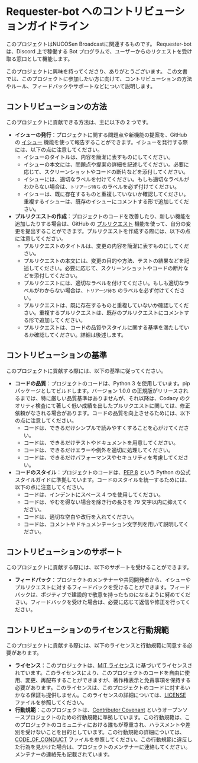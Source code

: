 # Requester-bot へのコントリビューションガイドライン

このプロジェクトはNUCOSen Broadcastに関連するものです。
Requester-bot は、Discord 上で稼働する Bot プログラムで、ユーザーからのリクエストを受け取る窓口として機能します。

このプロジェクトに興味を持ってくださり、ありがとうございます。
この文書では、このプロジェクトに参加したい方に向けて、コントリビューションの方法やルール、フィードバックやサポートなどについて説明します。

## コントリビューションの方法

このプロジェクトに貢献できる方法は、主に以下の 2 つです。

- **イシューの発行**：プロジェクトに関する問題点や新機能の提案を、GitHub の [イシュー](https://github.com/nucosen/requester-bot/issues) 機能を使って報告することができます。イシューを発行する際には、以下の点に注意してください。
    - イシューのタイトルは、内容を簡潔に表すものにしてください。
    - イシューの本文には、問題点や提案の詳細を記述してください。必要に応じて、スクリーンショットやコードの断片などを添付してください。
    - イシューには、適切なラベルを付けてください。もしも適切なラベルがわからない場合は、`トリアージ待ち` のラベルを必ず付けてください。
    - イシューは、既に存在するものと重複していないか確認してください。重複するイシューは、既存のイシューにコメントする形で追加してください。
- **プルリクエストの作成**：プロジェクトのコードを改善したり、新しい機能を追加したりする場合は、GitHub の [プルリクエスト](https://github.com/nucosen/requester-bot/pulls) 機能を使って、自分の変更を提出することができます。プルリクエストを作成する際には、以下の点に注意してください。
    - プルリクエストのタイトルは、変更の内容を簡潔に表すものにしてください。
    - プルリクエストの本文には、変更の目的や方法、テストの結果などを記述してください。必要に応じて、スクリーンショットやコードの断片などを添付してください。
    - プルリクエストには、適切なラベルを付けてください。もしも適切なラベルがわからない場合は、`トリアージ待ち` のラベルを必ず付けてください。
    - プルリクエストは、既に存在するものと重複していないか確認してください。重複するプルリクエストは、既存のプルリクエストにコメントする形で追加してください。
    - プルリクエストは、コードの品質やスタイルに関する基準を満たしているか確認してください。詳細は後述します。

## コントリビューションの基準

このプロジェクトに貢献する際には、以下の基準に従ってください。

- **コードの品質**：プロジェクトのコードは、Python 3 を使用しています。pip パッケージとしてビルドします。バージョン 1.0.0 の正規版がリリースされるまでは、特に厳しい品質基準はありませんが、それ以降は、Codacy のクオリティ検査にて著しく低い成績を出したプルリクエストに関しては、修正依頼がなされる場合があります。コードの品質を向上させるためには、以下の点に注意してください。
    - コードは、できるだけシンプルで読みやすくすることを心がけてください。
    - コードは、できるだけテストやドキュメントを用意してください。
    - コードは、できるだけエラーや例外を適切に処理してください。
    - コードは、できるだけパフォーマンスやセキュリティを考慮してください。
- **コードのスタイル**：プロジェクトのコードは、[PEP 8](https://pep8-ja.readthedocs.io/ja/latest/) という Python の公式スタイルガイドに準拠しています。コードのスタイルを統一するためには、以下の点に注意してください。
    - コードは、インデントにスペース 4 つを使用してください。
    - コードは、やむを得ない場合を除き行の長さを 79 文字以内に抑えてください。
    - コードは、適切な空白や改行を入れてください。
    - コードは、コメントやドキュメンテーション文字列を用いて説明してください。

## コントリビューションのサポート

このプロジェクトに貢献する際には、以下のサポートを受けることができます。

- **フィードバック**：プロジェクトのメンテナーや共同開発者から、イシューやプルリクエストに対するフィードバックを受けることができます。フィードバックは、ポジティブで建設的で敬意を持ったものになるように努めてください。フィードバックを受けた場合は、必要に応じて返信や修正を行ってください。

## コントリビューションのライセンスと行動規範

このプロジェクトに貢献する際には、以下のライセンスと行動規範に同意する必要があります。

- **ライセンス**：このプロジェクトは、[MIT ライセンス](https://github.com/nucosen/requester-bot/blob/main/LICENSE) に基づいてライセンスされています。このライセンスにより、このプロジェクトのコードを自由に使用、変更、再配布することができますが、著作権表示と免責事項を保持する必要があります。このライセンスは、このプロジェクトのコードに対するいかなる保証も提供しません。このライセンスの詳細については、[LICENSE](https://github.com/nucosen/requester-bot/blob/main/LICENSE) ファイルを参照してください。
- **行動規範**：このプロジェクトは、[Contributor Covenant](https://github.com/nucosen/requester-bot/blob/main/CODE_OF_CONDUCT.md) というオープンソースプロジェクトのための行動規範に準拠しています。この行動規範は、このプロジェクトのコミュニティにおける誰もが尊重され、ハラスメントや差別を受けないことを目的としています。この行動規範の詳細については、[CODE_OF_CONDUCT](https://github.com/nucosen/requester-bot/blob/main/CODE_OF_CONDUCT.md) ファイルを参照してください。この行動規範に違反した行為を見かけた場合は、プロジェクトのメンテナーに連絡してください。メンテナーの連絡先も記載されています。
